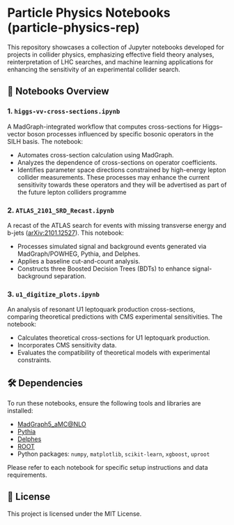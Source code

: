 
# Particle Physics Notebooks (particle-physics-rep)

This repository showcases a collection of Jupyter notebooks developed for projects in collider physics, emphasizing effective field theory analyses, reinterpretation of LHC searches, and machine learning applications for enhancing the sensitivity of an experimental collider search.

## 📘 Notebooks Overview

### 1. `higgs-vv-cross-sections.ipynb`
A MadGraph-integrated workflow that computes cross-sections for Higgs–vector boson processes influenced by specific bosonic operators in the SILH basis. The notebook:
- Automates cross-section calculation using MadGraph.
- Analyzes the dependence of cross-sections on operator coefficients.
- Identifies parameter space directions constrained by high-energy lepton collider measurements. These processes may enhance the current sensitivity towards these operators and they will be advertised as part of the future lepton colliders programme

### 2. `ATLAS_2101_SRD_Recast.ipynb`
A recast of the ATLAS search for events with missing transverse energy and b-jets ([arXiv:2101.12527](https://arxiv.org/abs/2101.12527)). This notebook:
- Processes simulated signal and background events generated via MadGraph/POWHEG, Pythia, and Delphes.
- Applies a baseline cut-and-count analysis.
- Constructs three Boosted Decision Trees (BDTs) to enhance signal-background separation.

### 3. `u1_digitize_plots.ipynb`
An analysis of resonant U1 leptoquark production cross-sections, comparing theoretical predictions with CMS experimental sensitivities. The notebook:
- Calculates theoretical cross-sections for U1 leptoquark production.
- Incorporates CMS sensitivity data.
- Evaluates the compatibility of theoretical models with experimental constraints.

## 🛠️ Dependencies

To run these notebooks, ensure the following tools and libraries are installed:

- [MadGraph5_aMC@NLO](https://launchpad.net/mg5amcnlo)
- [Pythia](https://pythia.org/)
- [Delphes](https://delphes.gitlab.io/)
- [ROOT](https://root.cern/)
- Python packages: `numpy`, `matplotlib`, `scikit-learn`, `xgboost`, `uproot`

Please refer to each notebook for specific setup instructions and data requirements.


## 📄 License

This project is licensed under the MIT License. 

